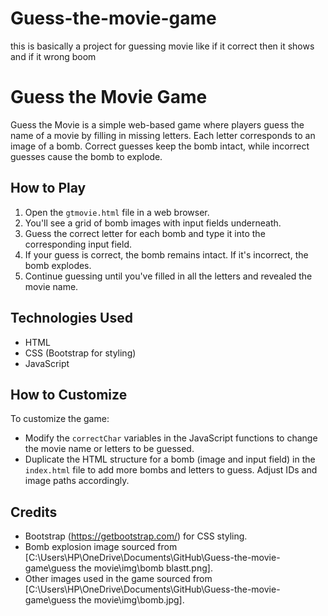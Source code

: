 # Guess-the-movie-game
this is basically a project for guessing movie like if it correct then it shows and if it wrong boom 
# Guess the Movie Game

Guess the Movie is a simple web-based game where players guess the name of a movie by filling in missing letters. Each letter corresponds to an image of a bomb. Correct guesses keep the bomb intact, while incorrect guesses cause the bomb to explode.

## How to Play

1. Open the `gtmovie.html` file in a web browser.
2. You'll see a grid of bomb images with input fields underneath.
3. Guess the correct letter for each bomb and type it into the corresponding input field.
4. If your guess is correct, the bomb remains intact. If it's incorrect, the bomb explodes.
5. Continue guessing until you've filled in all the letters and revealed the movie name.

## Technologies Used

- HTML
- CSS (Bootstrap for styling)
- JavaScript

## How to Customize

To customize the game:

- Modify the `correctChar` variables in the JavaScript functions to change the movie name or letters to be guessed.
- Duplicate the HTML structure for a bomb (image and input field) in the `index.html` file to add more bombs and letters to guess. Adjust IDs and image paths accordingly.

## Credits

- Bootstrap (https://getbootstrap.com/) for CSS styling.
- Bomb explosion image sourced from [C:\Users\HP\OneDrive\Documents\GitHub\Guess-the-movie-game\guess the movie\img\bomb blastt.png].
- Other images used in the game sourced from [C:\Users\HP\OneDrive\Documents\GitHub\Guess-the-movie-game\guess the movie\img\bomb.jpg].

